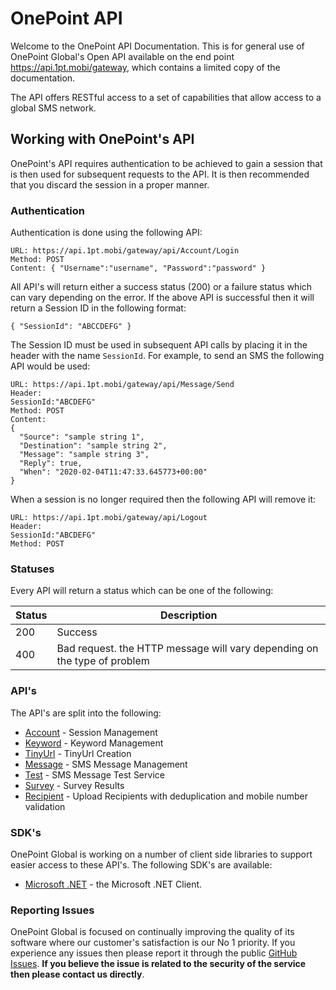 # OnePoint API
Welcome to the OnePoint API Documentation. This is for general use of OnePoint Global's Open API available on the end point https://api.1pt.mobi/gateway, which contains a limited copy of the documentation.

The API offers RESTful access to a set of capabilities that allow access to a global SMS network.

## Working with OnePoint's API
OnePoint's API requires authentication to be achieved to gain a session that is then used for subsequent requests to the API. It is then recommended that you discard the session in a proper manner.

### Authentication
Authentication is done using the following API:
```
URL: https://api.1pt.mobi/gateway/api/Account/Login
Method: POST
Content: { "Username":"username", "Password":"password" }
```
All API's will return either a success status (200) or a failure status which can vary depending on the error. If the above API is successful then it will return a Session ID in the following format:
```
{ "SessionId": "ABCCDEFG" }
```
The Session ID must be used in subsequent API calls by placing it in the header with the name `SessionId`. For example, to send an SMS the following API would be used:
```
URL: https://api.1pt.mobi/gateway/api/Message/Send
Header:
SessionId:"ABCDEFG"
Method: POST
Content:
{
  "Source": "sample string 1",
  "Destination": "sample string 2",
  "Message": "sample string 3",
  "Reply": true,
  "When": "2020-02-04T11:47:33.645773+00:00"
}
```
When a session is no longer required then the following API will remove it:
```
URL: https://api.1pt.mobi/gateway/api/Logout
Header:
SessionId:"ABCDEFG"
Method: POST
```

### Statuses
Every API will return a status which can be one of the following:

Status | Description
------ | -----------
200 | Success
400 | Bad request. the HTTP message will vary depending on the type of problem

### API's
The API's are split into the following:
* [Account](Account.md) - Session Management
* [Keyword](Keyword.md) - Keyword Management
* [TinyUrl](TinyUrl.md) - TinyUrl Creation
* [Message](Message.md) - SMS Message Management
* [Test](Test.md) - SMS Message Test Service
* [Survey](Survey.md) - Survey Results
* [Recipient](Recipient.md) - Upload Recipients with deduplication and mobile number validation

### SDK's
OnePoint Global is working on a number of client side libraries to support easier access to these API's.
The following SDK's are available:
* [Microsoft .NET](dotNET.md) - the Microsoft .NET Client.

### Reporting Issues
OnePoint Global is focused on continually improving the quality of its software where our customer's satisfaction is our No 1 priority.
If you experience any issues then please report it through the public [GitHub Issues](https://github.com/OnePointGlobal/OnePoint-API-Documentation/issues).
**If you believe the issue is related to the security of the service then please contact us directly**.

